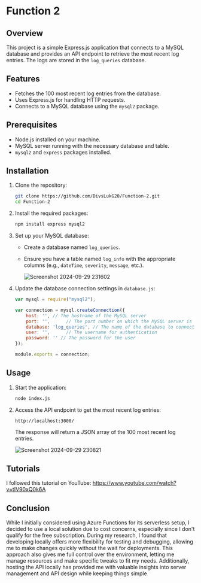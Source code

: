 # Function 2

## Overview

This project is a simple Express.js application that connects to a MySQL database and provides an API endpoint to retrieve the most recent log entries. The logs are stored in the `log_queries` database. 

## Features

- Fetches the 100 most recent log entries from the database.
- Uses Express.js for handling HTTP requests.
- Connects to a MySQL database using the `mysql2` package.

## Prerequisites

- Node.js installed on your machine.
- MySQL server running with the necessary database and table.
- `mysql2` and `express` packages installed.

## Installation

1. Clone the repository:

   ```bash
   git clone https://github.com/DivsLukG20/Function-2.git
   cd Function-2
   ```

2. Install the required packages:

   ```bash
   npm install express mysql2
   ```

3. Set up your MySQL database:

   - Create a database named `log_queries`.
   - Ensure you have a table named `log_info` with the appropriate columns (e.g., `dateTime`, `severity`, `message`, etc.).

     ![Screenshot 2024-09-29 231602](https://github.com/user-attachments/assets/568e08ac-af74-45e9-b319-8f6c60f9c44f)

4. Update the database connection settings in `database.js`:

   ```javascript
   var mysql = require("mysql2");

   var connection = mysql.createConnection({
       host: '', // The hostname of the MySQL server
       port: '',      // The port number on which the MySQL server is listening
       database: 'log_queries', // The name of the database to connect to
       user: '',      // The username for authentication
       password: '' // The password for the user
   });

   module.exports = connection;
   ```

## Usage

1. Start the application:

   ```bash
   node index.js
   ```

2. Access the API endpoint to get the most recent log entries:

   ```
   http://localhost:3000/
   ```

   The response will return a JSON array of the 100 most recent log entries.
   
   ![Screenshot 2024-09-29 230821](https://github.com/user-attachments/assets/f0b320a9-d995-4555-bc81-7136aa64b485)

## Tutorials 

I followed this tutorial on YouTube: https://www.youtube.com/watch?v=tIV90xQ0k6A

## Conclusion

While I initially considered using Azure Functions for its serverless setup, I decided to use a local solution due to cost concerns, especially since I don't qualify for the free subscription. During my research, I found that developing locally offers more flexibility for testing and debugging, allowing me to make changes quickly without the wait for deployments. This approach also gives me full control over the environment, letting me manage resources and make specific tweaks to fit my needs. Additionally, hosting the API locally has provided me with valuable insights into server management and API design while keeping things simple

